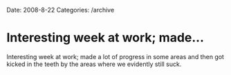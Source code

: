 Date: 2008-8-22
Categories: /archive

# Interesting week at work; made...

Interesting week at work; made a lot of progress in some areas and then got kicked in the teeth by the areas where we evidently still suck.
